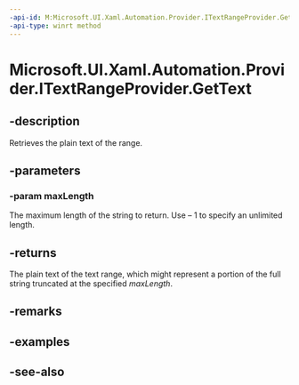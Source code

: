 ```yaml
---
-api-id: M:Microsoft.UI.Xaml.Automation.Provider.ITextRangeProvider.GetText(System.Int32)
-api-type: winrt method
---
```


<!-- Method syntax
public string GetText(System.Int32 maxLength)
-->

# Microsoft.UI.Xaml.Automation.Provider.ITextRangeProvider.GetText

## -description
Retrieves the plain text of the range.

## -parameters
### -param maxLength
The maximum length of the string to return. Use – 1 to specify an unlimited length.

## -returns
The plain text of the text range, which might represent a portion of the full string truncated at the specified *maxLength*.

## -remarks

## -examples

## -see-also
